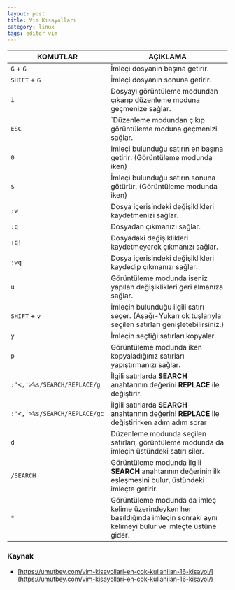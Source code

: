 ```yaml
---
layout: post
title: Vim Kısayolları
category: linux
tags: editor vim
---
```


| KOMUTLAR | AÇIKLAMA |
| --- | --- |
| `G` + `G` | İmleçi dosyanın başına getirir. | 
| `SHIFT` + `G` | İmleçi dosyanın  sonuna getirir. |
| `i` | Dosyayı görüntüleme modundan çıkarıp düzenleme moduna geçmenize sağlar. |
| `ESC` | `Düzenleme modundan çıkıp görüntüleme moduna geçmenizi sağlar. |
| `0` | İmleçi bulunduğu satırın en başına getirir. (Görüntüleme modunda iken) |
| `$` | İmleçi bulunduğu satırın sonuna götürür. (Görüntüleme modunda iken) |
| `:w` | Dosya içerisindeki değişiklikleri kaydetmenizi sağlar. |
| `:q` | Dosyadan çıkmanızı sağlar. |
| `:q!` | Dosyadaki değişiklikleri kaydetmeyerek çıkmanızı sağlar. |
| `:wq` | Dosya içerisindeki değişiklikleri kaydedip çıkmanızı sağlar. |
| `u` | Görüntüleme modunda iseniz yapılan değişiklikleri geri almanıza sağlar. |
| `SHIFT` + `v` | İmleçin bulunduğu ilgili satırı seçer. (Aşağı-Yukarı ok tuşlarıyla seçilen satırları genişletebilirsiniz.) |
| `y` | İmleçin seçtiği satırları kopyalar. |
| `p` | Görüntüleme modunda iken kopyaladığınız satırları yapıştırmanızı sağlar. |
| `:'<,'>%s/SEARCH/REPLACE/g` | İlgili satırlarda **SEARCH** anahtarının değerini **REPLACE** ile değiştirir. |
| `:'<,'>%s/SEARCH/REPLACE/gc` | İlgili satırlarda **SEARCH** anahtarının değerini **REPLACE** ile değiştirirken adım adım sorar |
| `d` | Düzenleme modunda seçilen satırları, görüntüleme modunda da imleçin üstündeki satırı siler. |
| `/SEARCH` | Görüntüleme modunda ilgili **SEARCH** anahtarının değerinin ilk eşleşmesini bulur, üstündeki imleçte getirir. |
| `*` | Görüntüleme modunda da imleç kelime üzerindeyken her basıldığında imleçin sonraki aynı kelimeyi bulur ve imleçte üstüne gider. |

### Kaynak

- [https://umutbey.com/vim-kisayollari-en-cok-kullanilan-16-kisayol/](https://umutbey.com/vim-kisayollari-en-cok-kullanilan-16-kisayol/)
